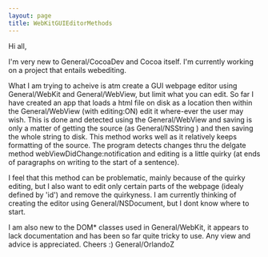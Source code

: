 ```yaml
---
layout: page
title: WebKitGUIEditorMethods
---
```




Hi all, 

I'm very new to General/CocoaDev and Cocoa itself. I'm currently working on a project that entails webediting.

What I am trying to acheive is atm create a GUI webpage editor using General/WebKit and General/WebView, but limit what you can edit. So far I have created an app that loads a html file on disk as a location then within the General/WebView (with editing:ON) edit it where-ever the user may wish. This is done and detected using the General/WebView and saving is only a matter of getting the source (as General/NSString ) and then saving the whole string to disk. This method works well as it relatively keeps formatting of the source. The program detects changes thru the delgate method webViewDidChange:notification and editing is a little quirky (at ends of paragraphs on writing to the start of a sentence). 

I feel that this method can be problematic, mainly because of the quirky editing, but I also want to edit only certain parts of the webpage (idealy defined by 'id') and remove the quirkyness. I am currently thinking of creating the editor using General/NSDocument, but I dont know where to start. 

I am also new to the DOM* classes used in General/WebKit, it appears to lack documentation and has been so far quite tricky to use. Any view and advice is appreciated. Cheers :)
General/OrlandoZ
